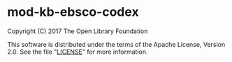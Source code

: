 # mod-kb-ebsco-codex 

Copyright (C) 2017 The Open Library Foundation

This software is distributed under the terms of the Apache License,
Version 2.0. See the file "[LICENSE](LICENSE)" for more information.